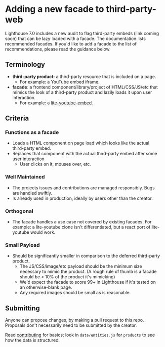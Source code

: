 # Adding a new facade to third-party-web

Lighthouse 7.0 includes a new audit to flag third-party 
embeds (link coming soon) that can be lazy loaded with a facade. The 
documentation lists recommended facades. If you'd like to add a facade to the 
list of recommendations, please read the guidance below.

## Terminology

* **third-party product:** a third-party resource that is included on a page.
    * For example: a YouTube embed iframe.
* **facade**: a frontend component/library/project of HTML/CSS/JS/etc that 
  mimics the look of a third-party product and lazily loads it upon user 
  interaction.
    * For example: a [lite-youtube-embed](https://github.com/paulirish/lite-youtube-embed).

## Criteria
### Functions as a facade

* Loads a HTML component on page load which looks like the actual third-party 
  embed.
* Replaces that component with the actual third-party embed after some user 
  interaction
    * User clicks on it, mouses over, etc.

### Well Maintained

* The projects issues and contributions are managed responsibly. Bugs are 
  handled swiftly.
* Is already used in production, ideally by users other than the creator.

### Orthogonal

* The facade handles a use case not covered by existing facades. For example: a 
  lite-youtube clone isn't differentiated, but a react port of lite-youtube 
  would work.

### Small Payload

* Should be significantly smaller in comparison to the deferred third-party 
  product.
    * The JS/CSS/image/etc payload should be the minimum size necessary to mimic 
      the product. (A rough rule of thumb is a facade should be &lt; 10% of the 
      product it's mimicking)
    * We'd expect the facade to score 99+ in Lighthouse if it's tested on an 
      otherwise-blank page.
    * Any required images should be small as is reasonable.

## Submitting

Anyone can propose changes, by making a pull request to this repo. Proposals 
don't necessarily need to be submitted by the creator.

Read 
[contributing](https://github.com/patrickhulce/third-party-web#contributing) for 
basics; look in `data/entities.js` for `products` to see how the data is structured.
